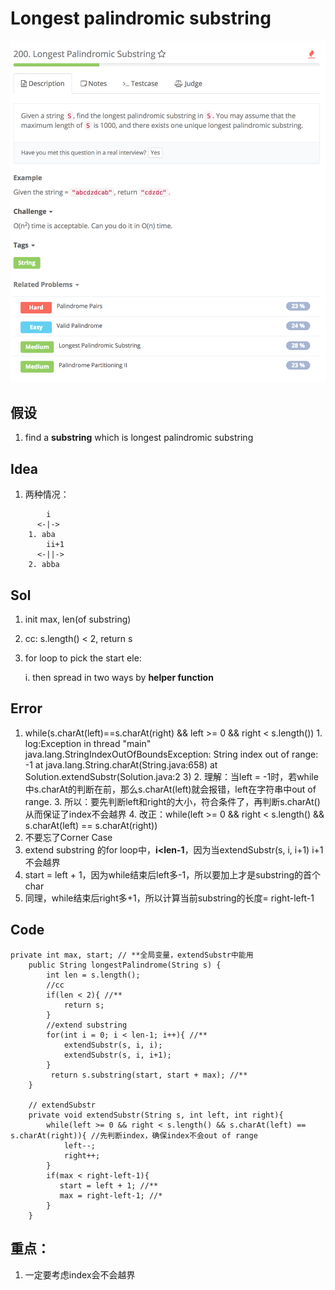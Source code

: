 # Longest palindromic substring

![](../../../.gitbook/assets/screen-shot-2018-02-06-at-1.41.19-pm.png)

## 假设

1. find a **substring** which is longest palindromic substring

## Idea

1. 两种情况：     

```text
        i
      <-|->
    1. aba
        ii+1
      <-||->
    2. abba
```

## Sol

1. init max, len\(of substring\)
2. cc: s.length\(\) &lt; 2, return s
3. for loop to pick the start ele:

    i. then spread in two ways by **helper function**

## Error

1. while\(s.charAt\(left\)==s.charAt\(right\) && left &gt;= 0 && right &lt; s.length\(\)\) 1. log:Exception in thread "main" java.lang.StringIndexOutOfBoundsException: String index out of range: -1 at java.lang.String.charAt\(String.java:658\) at Solution.extendSubstr\(Solution.java:2 3\) 2. 理解：当left = -1时，若while中s.charAt的判断在前，那么s.charAt\(left\)就会报错，left在字符串中out of range. 3. 所以：要先判断left和right的大小，符合条件了，再判断s.charAt\(\)从而保证了index不会越界 4. 改正：while\(left &gt;= 0 && right &lt; s.length\(\) && s.charAt\(left\) == s.charAt\(right\)\)
2. 不要忘了Corner Case
3. extend substring 的for loop中，**i&lt;len-1**，因为当extendSubstr\(s, i, i+1\) i+1不会越界
4. start = left + 1，因为while结束后left多-1，所以要加上才是substring的首个char
5. 同理，while结束后right多+1，所以计算当前substring的长度= right-left-1

## Code

```text
private int max, start; // **全局变量，extendSubstr中能用
    public String longestPalindrome(String s) {
        int len = s.length();
        //cc
        if(len < 2){ //**
            return s;
        }
        //extend substring
        for(int i = 0; i < len-1; i++){ //**
            extendSubstr(s, i, i);
            extendSubstr(s, i, i+1);
        }
         return s.substring(start, start + max); //**
    }

    // extendSubstr 
    private void extendSubstr(String s, int left, int right){
        while(left >= 0 && right < s.length() && s.charAt(left) == s.charAt(right)){ //先判断index，确保index不会out of range
            left--;
            right++;
        }
        if(max < right-left-1){
           start = left + 1; //**
           max = right-left-1; //*
        }
    }
```

## 重点：

1. 一定要考虑index会不会越界


